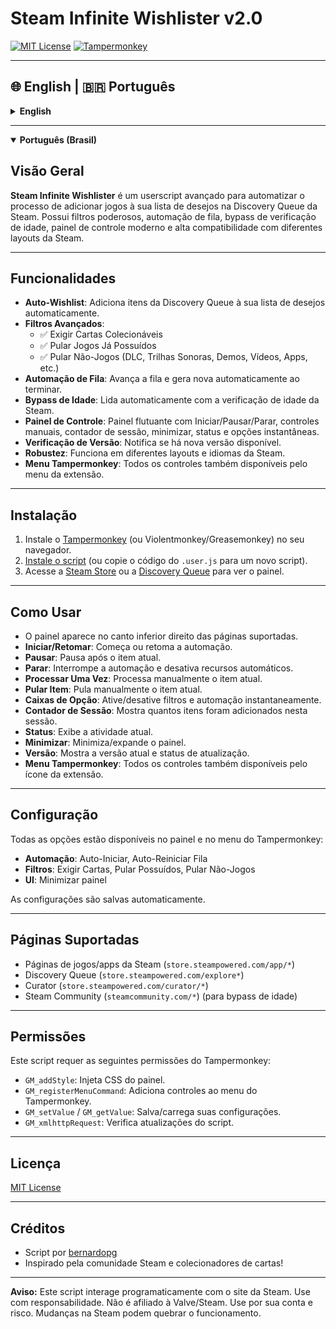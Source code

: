 <!-- filepath: /home/bitter/dev/Scripts/steam-infinite-wishlister/README.md -->

# Steam Infinite Wishlister v2.0

[![MIT License](https://img.shields.io/badge/license-MIT-blue.svg)](./LICENSE)
[![Tampermonkey](https://img.shields.io/badge/Userscript-Tampermonkey-brightgreen.svg)](https://www.tampermonkey.net/)

---

## 🌐 English | 🇧🇷 Português

<details>
<summary><strong>English</strong></summary>

## Overview

**Steam Infinite Wishlister** is an advanced userscript for automating the Steam Discovery Queue wishlisting process. It features powerful filtering, queue automation, age gate bypass, a modern control panel, and robust compatibility with Steam's ever-changing layout.

---

## Features

- **Auto-Wishlist**: Adds items from the Discovery Queue to your wishlist automatically.
- **Powerful Filtering**:
  - ✅ Require Trading Cards
  - ✅ Skip Owned Games
  - ✅ Skip Non-Games (DLC, Soundtracks, Demos, Videos, Apps, etc.)
- **Queue Automation**: Advances queue, auto-generates new queue when finished.
- **Age Gate Bypass**: Handles Steam's age verification automatically.
- **Enhanced UI Panel**: Floating panel with Start/Pause/Stop, manual controls, session counter, minimize, status, and instant config toggles.
- **Version Check**: Notifies you if a new version is available.
- **Robustness**: Works across different Steam layouts and languages.
- **Tampermonkey Menu Integration**: All controls also available via the extension menu.

---

## Installation

1. Install [Tampermonkey](https://www.tampermonkey.net/) (or Violentmonkey/Greasemonkey) for your browser.
2. [Install the script](https://raw.githubusercontent.com/bernardopg/steam-wishlist-looper/main/SteamInfiniteWishlister.user.js) (or copy the code from `.user.js` to a new script).
3. Visit the [Steam Store](https://store.steampowered.com/) or [Discovery Queue](https://store.steampowered.com/explore/) to see the UI panel.

---

## Usage

- The control panel appears in the bottom-right on supported Steam pages.
- **Start/Resume**: Begin or resume automation.
- **Pause**: Pauses after current item.
- **Stop**: Halts automation and disables auto features.
- **Process Once**: Manually process the current item.
- **Skip Item**: Manually skip the current item.
- **Checkboxes**: Toggle filters and automation instantly.
- **Session Counter**: Shows how many items were wishlisted this session.
- **Status**: Displays current activity.
- **Minimize**: Collapse/expand the panel.
- **Version**: Shows current version and update status.
- **Tampermonkey Menu**: All controls also available via the extension icon.

---

## Configuration

All options are available in the UI panel and Tampermonkey menu:
- **Automation**: Auto-Start, Auto-Restart Queue
- **Filtering**: Require Cards, Skip Owned, Skip Non-Games
- **UI**: Minimize toggle

Settings are saved automatically.

---

## Supported Pages

- Steam game/app pages (`store.steampowered.com/app/*`)
- Discovery Queue (`store.steampowered.com/explore*`)
- Curator pages (`store.steampowered.com/curator/*`)
- Steam Community (`steamcommunity.com/*`) (for age gate bypass)

---

## Permissions

This script requires the following Tampermonkey permissions:
- `GM_addStyle`: Inject CSS for the UI panel.
- `GM_registerMenuCommand`: Add controls to the Tampermonkey menu.
- `GM_setValue` / `GM_getValue`: Save/load your settings.
- `GM_xmlhttpRequest`: Check for script updates.

---

## License

[MIT License](./LICENSE)

---

## Credits

- Script by [bernardopg](https://github.com/bernardopg)
- Inspired by the Steam community and card collectors!

---

**Disclaimer:** This script interacts with the Steam website programmatically. Use responsibly. Not affiliated with Valve/Steam. Use at your own risk. Steam updates may break functionality.

</details>

---

<details open>
<summary><strong>Português (Brasil)</strong></summary>

## Visão Geral

**Steam Infinite Wishlister** é um userscript avançado para automatizar o processo de adicionar jogos à sua lista de desejos na Discovery Queue da Steam. Possui filtros poderosos, automação de fila, bypass de verificação de idade, painel de controle moderno e alta compatibilidade com diferentes layouts da Steam.

---

## Funcionalidades

- **Auto-Wishlist**: Adiciona itens da Discovery Queue à sua lista de desejos automaticamente.
- **Filtros Avançados**:
  - ✅ Exigir Cartas Colecionáveis
  - ✅ Pular Jogos Já Possuídos
  - ✅ Pular Não-Jogos (DLC, Trilhas Sonoras, Demos, Vídeos, Apps, etc.)
- **Automação de Fila**: Avança a fila e gera nova automaticamente ao terminar.
- **Bypass de Idade**: Lida automaticamente com a verificação de idade da Steam.
- **Painel de Controle**: Painel flutuante com Iniciar/Pausar/Parar, controles manuais, contador de sessão, minimizar, status e opções instantâneas.
- **Verificação de Versão**: Notifica se há nova versão disponível.
- **Robustez**: Funciona em diferentes layouts e idiomas da Steam.
- **Menu Tampermonkey**: Todos os controles também disponíveis pelo menu da extensão.

---

## Instalação

1. Instale o [Tampermonkey](https://www.tampermonkey.net/) (ou Violentmonkey/Greasemonkey) no seu navegador.
2. [Instale o script](https://raw.githubusercontent.com/bernardopg/steam-wishlist-looper/main/SteamInfiniteWishlister.user.js) (ou copie o código do `.user.js` para um novo script).
3. Acesse a [Steam Store](https://store.steampowered.com/) ou a [Discovery Queue](https://store.steampowered.com/explore/) para ver o painel.

---

## Como Usar

- O painel aparece no canto inferior direito das páginas suportadas.
- **Iniciar/Retomar**: Começa ou retoma a automação.
- **Pausar**: Pausa após o item atual.
- **Parar**: Interrompe a automação e desativa recursos automáticos.
- **Processar Uma Vez**: Processa manualmente o item atual.
- **Pular Item**: Pula manualmente o item atual.
- **Caixas de Opção**: Ative/desative filtros e automação instantaneamente.
- **Contador de Sessão**: Mostra quantos itens foram adicionados nesta sessão.
- **Status**: Exibe a atividade atual.
- **Minimizar**: Minimiza/expande o painel.
- **Versão**: Mostra a versão atual e status de atualização.
- **Menu Tampermonkey**: Todos os controles também disponíveis pelo ícone da extensão.

---

## Configuração

Todas as opções estão disponíveis no painel e no menu do Tampermonkey:
- **Automação**: Auto-Iniciar, Auto-Reiniciar Fila
- **Filtros**: Exigir Cartas, Pular Possuídos, Pular Não-Jogos
- **UI**: Minimizar painel

As configurações são salvas automaticamente.

---

## Páginas Suportadas

- Páginas de jogos/apps da Steam (`store.steampowered.com/app/*`)
- Discovery Queue (`store.steampowered.com/explore*`)
- Curator (`store.steampowered.com/curator/*`)
- Steam Community (`steamcommunity.com/*`) (para bypass de idade)

---

## Permissões

Este script requer as seguintes permissões do Tampermonkey:
- `GM_addStyle`: Injeta CSS do painel.
- `GM_registerMenuCommand`: Adiciona controles ao menu do Tampermonkey.
- `GM_setValue` / `GM_getValue`: Salva/carrega suas configurações.
- `GM_xmlhttpRequest`: Verifica atualizações do script.

---

## Licença

[MIT License](./LICENSE)

---

## Créditos

- Script por [bernardopg](https://github.com/bernardopg)
- Inspirado pela comunidade Steam e colecionadores de cartas!

---

**Aviso:** Este script interage programaticamente com o site da Steam. Use com responsabilidade. Não é afiliado à Valve/Steam. Use por sua conta e risco. Mudanças na Steam podem quebrar o funcionamento.

</details>
